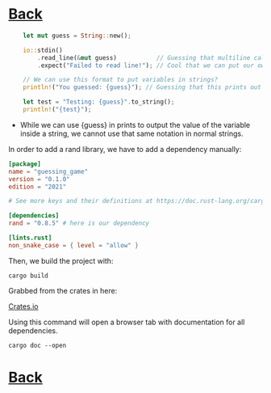 #
# [Back](./../notes.md)

```rs
    let mut guess = String::new();

    io::stdin()
        .read_line(&mut guess)           // Guessing that multiline calls are normal convention?
        .expect("Failed to read line!"); // Cool that we can put our own exception?

    // We can use this format to put variables in strings?
    println!("You guessed: {guess}"); // Guessing that this prints out "guess" variable?

    let test = "Testing: {guess}".to_string();
    println!("{test}");
```
* While we can use {guess} in prints to output the value of the variable inside a string, we cannot use that same notation in normal strings.

In order to add a rand library, we have to add a dependency manually:
```toml
[package]
name = "guessing_game"
version = "0.1.0"
edition = "2021"

# See more keys and their definitions at https://doc.rust-lang.org/cargo/reference/manifest.html

[dependencies]
rand = "0.8.5" # here is our dependency

[lints.rust]
non_snake_case = { level = "allow" }
```

Then, we build the project with:
```
cargo build
```

Grabbed from the crates in here:

[Crates.io](https://crates.io/)

Using this command will open a browser tab with documentation for all dependencies.
```
cargo doc --open
```

#
# [Back](./../notes.md)